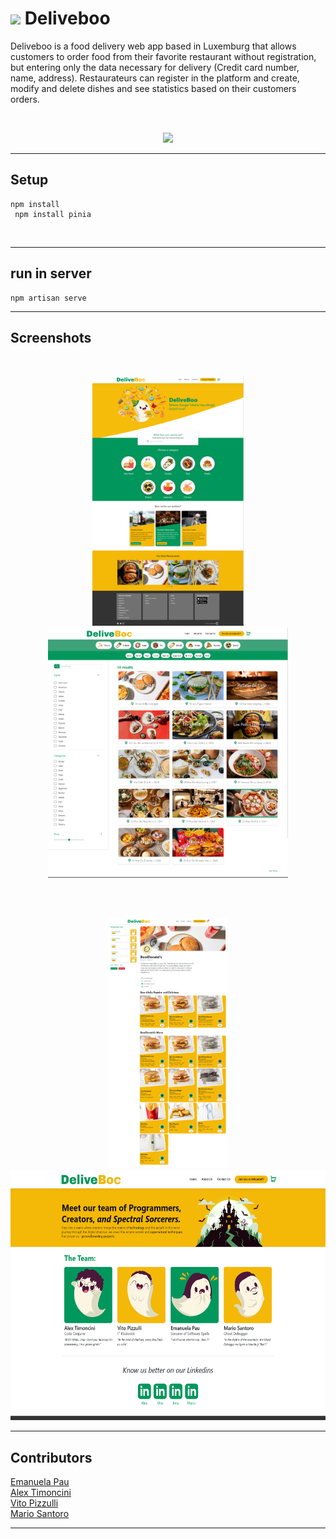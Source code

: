 # <img src="public/assets/logos/green_ghost.png" height="30" margin-right="20px"/> Deliveboo

Deliveboo is a food delivery web app based in Luxemburg that allows customers to order food from their favorite restaurant without registration, but entering only the data necessary for delivery (Credit card number, name, address). Restaurateurs can register in the platform and create, modify and delete dishes and see statistics based on their customers orders.

<br>

<p align="center">
    <span align="left">
        <img src="public/assets/gif1.gif" height="300px"/>
    </span>
</p>

<hr>

## Setup

```
npm install
 npm install pinia

```
<br>

<hr>

## run in server

```
npm artisan serve

```

<hr>

## Screenshots 

<br>
<p align="center">
    <span align="left">
        <img src="public/assets/DeliveBoo Homepage.png" height="400px"/>
    </span>
    <span align="right">
        <img src="public/assets/DeliveBoo Restaurant Search.png" height="400px">
    </span>
</p>

<br><br>
<p align="center">
    <span align="left">
        <img src="public/assets/DeliveBoo Restaurant Menu.png" height="400px"/>
    </span>
    <span align="right">
        <img src="public/assets/DeliveBooAboutUs.png" height="400px">
    </span>
</p>
<hr>

## Contributors

<a href="https://github.com/EmanuelaPau">Emanuela Pau</a><br>
<a href="https://github.com/AlexTimoncini">Alex Timoncini</a><br>
<a href="https://github.com/vito-pizzulli">Vito Pizzulli</a><br>
<a href="https://github.com/MarioSantoro/MarioSantoro">Mario Santoro</a><br>

<hr>